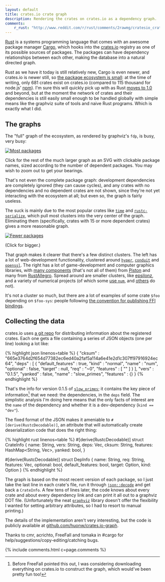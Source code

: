 ```yaml
---
layout: default
title: crates.io crate graph
description: Rendering the crates on crates.io as a dependency graph.
comments:
    r_rust: "http://www.reddit.com/r/rust/comments/2rawmg/cratesio_crate_graph/"
---
```


[Rust](http://rust-lang.org/) is a systems programming language that
comes with an awesome package manager [Cargo](http://doc.crates.io),
which hooks into the [crates.io](https://crates.io) registry as one of
its possible sources of packages. The packages can have dependency
relationships between each other, making the database into a natural
directed graph.

Rust as we have it today is still relatively new, Cargo is even newer,
and crates.io is newer still, so
[the package ecosystem is small](http://www.modulecounts.com): at the
time of writing, only 681 crates exist on crates.io (compared to 115
thousand for node.js' [npm](https://npmjs.org)). I'm sure this will
quickly pick up with as Rust
[moves to 1.0](http://blog.rust-lang.org/2014/12/12/1.0-Timeline.html)
and beyond, but at the moment the network of crates and their
dependencies is still easily small enough to be handled globally with
simple means like the graphviz suite of tools and naive Rust
programs. Which is exactly what I did.


## The graphs

The "full" graph of the ecosystem, as rendered by graphviz's `fdp`, is
busy, very busy:

[![Most packages](most-packages-preview.png)](most-packages.svg)

Click for the rest of the much larger graph as an SVG with clickable
package names, sized according to the number of dependent
packages. You may wish to zoom out to get your bearings.

That's not even the complete package graph: development dependencies
are completely ignored (they can cause cycles), and any crates with no
dependencies and no dependent crates are not shown, since they're not
yet interacting with the ecosystem at all; but even so, the graph is
fairly useless.

The suck is mainly due to the most popular crates like
[`time`](https://crates.io/crates/time/reverse_dependencies) and
[`rustc-serialize`](https://crates.io/crates/rustc-serialize/reverse_dependencies), which
pull most clusters into the very center of the graph. Eliminating them
(specifically, crates with 15 or more dependent crates) gives a more
reasonable graph.

[![Fewer packages](fewer-packages-preview.png)](fewer-packages.svg)

(Click for bigger.)

That graph makes it clearer that there's a few distinct clusters. The
left has a lot of web-development functionality, clustered around
[`hyper`](https://crates.io/crates/hyper),
[`conduit`](https://crates.io/crates/conduit) and
[`openssl`](https://crates.io/crates/openssl). The right has a lot of
game-development and computer graphics libraries, with
[many components](https://crates.io/keywords/piston) (that's not all
of them) from [Piston](http://piston.rs) and many from
[RustAllegro](https://github.com/SiegeLord/RustAllegro). Spread around
are smaller clusters, like
[epsilonz](https://crates.io/crates/epsilonz), and a variety of
numerical projects (of which some
[use `num`](https://crates.io/crates/num/reverse_dependencies),
and [others](https://crates.io/crates/matrix) do not).

It's not a cluster so much, but there are a lot of examples of some
crate `$foo` depending on `$foo-sys`: people following
[the convention for publishing FFI bindings](http://doc.crates.io/build-script.html#*-sys-packages).


## Collecting the data

crates.io uses
[a git repo](https://github.com/rust-lang/crates.io-index) for
distributing information about the registered crates. Each one gets a
file containing a series of JSON objects (one per line) looking a lot
like:

{% highlight json linenos=table %}
{
   "cksum" : "665e3764d2f654d77382ec6ed40a2faf5a114a6e41e2d1c307ff97916924ec64",
   "deps" : [
      {
         "default_features" : true,
         "kind" : "normal",
         "name" : "num",
         "optional" : false,
         "target" : null,
         "req" : "~0",
         "features" : [
            ""
         ]
      }
   ],
   "vers" : "0.1.5",
   "yanked" : false,
   "name" : "slow_primes",
   "features" : {}
}
{% endhighlight %}

That's the info for version 0.1.5 of
[`slow_primes`](https://crates.io/crates/slow_primes); it contains the
key piece of information[^index-works] that we need: the dependencies, in the `deps`
field. The simplistic analysis I'm doing here means that the only
facts of interest are the `name` of the dependency and whether it is a
dev-dependency (`kind == "dev"`).

[^index-works]: Before FreeFall pointed this out, I was considering
                downloading everything on crates.io to construct the
                graph, which would've been pretty fun too!

The fixed format of the JSON makes it ameniable to
`#[derive(RustcDecodable)]`, an attribute that will automatically
create deserialization code that does the right thing:

{% highlight rust linenos=table %}
#[derive(RustcDecodable)]
struct CrateInfo {
    name: String,
    vers: String,
    deps: Vec<DepInfo>,
    cksum: String,
    features: HashMap<String, Vec<String>>,
    yanked: bool,
}

#[derive(RustcDecodable)]
struct DepInfo {
    name: String,
    req: String,
    features: Vec<String>,
    optional: bool,
    default_features: bool,
    target: Option<String>,
    kind: Option<String>
}
{% endhighlight %}

The graph is based on the most recent version of each package, so I
just take the last line in each crate's file, run it through
[`json::decode`](http://doc.rust-lang.org/rustc-serialize/rustc-serialize/json/fn.decode.html)
and get back a `CrateInfo`. A few tens of lines later, the code knows
about every crate and about every dependency link and can print it all
out to a graphviz DOT file. (Unfortunately the neat
[`graphviz`](http://doc.rust-lang.org/nightly/graphviz) library
doesn't offer the flexibility I wanted for setting arbitrary
attributes, so I had to resort to manual printing.)

The details of the implementation aren't very interesting, but the
code is publicly available at
[github.com/huonw/crates.io-graph](http://github.com/huonw/crates.io-graph).

Thanks to cmr, acrichto, FreeFall and tomaka in #cargo for
help/suggestions/copy-editing/catching bugs.

{% include comments.html c=page.comments %}
